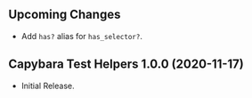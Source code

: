 ## Upcoming Changes

*   Add `has?` alias for `has_selector?`.

## Capybara Test Helpers 1.0.0 (2020-11-17) ##

*   Initial Release.
